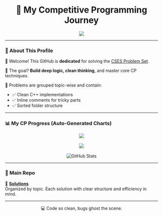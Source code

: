 <h1 align="center">🚀 My Competitive Programming Journey</h1>

<p align="center">
<img src="https://readme-typing-svg.demolab.com?font=Fira+Code&size=22&duration=2000&pause=1000&center=true&vCenter=true&width=480&lines=Let+bugs+fear;I+don%27t+write+code,+I+write+history!;Solving+CSES+like+it%27s+Tic-Tac-Toe.;Stack-Overflow+checks+my+profile.;" />

</p>

---

### 📘 About This Profile

👋 Welcome! This GitHub is **dedicated** for solving the [CSES Problem Set](https://cses.fi/problemset/).

🧠 The goal? **Build deep logic, clean thinking**, and master core CP techniques.

🔧 Problems are grouped topic-wise and contain:
- ✅ Clean C++ implementations
- ✅ Inline comments for tricky parts
- ✅ Sorted folder structure

---

### 📊 My CP Progress (Auto-Generated Charts)

<p align="center">
    <img src="https://github-readme-stats.vercel.app/api?username=hash-tinci&show_icons=true&theme=tokyonight&hide_title=true" />
  <br><br>
    <img src="https://github-readme-stats.vercel.app/api/top-langs/?username=hash-tinci&layout=compact&theme=tokyonight" />
    <br><br>
  <img src="https://github-readme-stats.vercel.app/api?username=hash-tinci&show_icons=true&theme=tokyonight&hide_title=true" alt="GitHub Stats" />
</p>

---

### 📂 Main Repo

🔗 **[Solutions](https://github.com/hash-tinci/cses-solutions)**  
Organized by topic. Each solution with clear structure and efficiency in mind.

---

<p align="center">
  💻 Code so clean, bugs ghost the scene.
</p>
